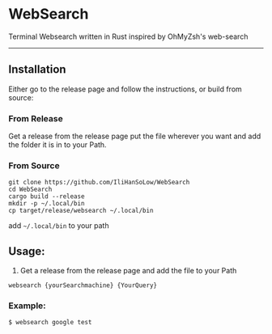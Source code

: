 # WebSearch

Terminal Websearch written in Rust inspired by OhMyZsh's web-search

---

## Installation
Either go to the release page and follow the instructions, or build from source:
### From Release
Get a release from the release page put the file wherever you want and add the folder it is in to your Path.
### From Source
```
git clone https://github.com/IliHanSoLow/WebSearch
cd WebSearch
cargo build --release
mkdir -p ~/.local/bin
cp target/release/websearch ~/.local/bin
```
add `~/.local/bin` to your path 

## Usage:
1. Get a release from the release page and add the file to your Path
```
websearch {yourSearchmachine} {YourQuery}
```
### Example:
```
$ websearch google test
```
